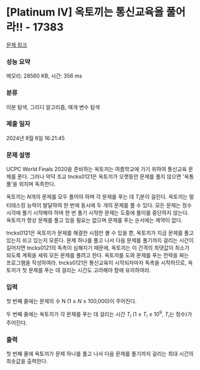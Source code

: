 # [Platinum IV] 옥토끼는 통신교육을 풀어라!! - 17383 

[문제 링크](https://www.acmicpc.net/problem/17383) 

### 성능 요약

메모리: 28560 KB, 시간: 356 ms

### 분류

이분 탐색, 그리디 알고리즘, 매개 변수 탐색

### 제출 일자

2024년 9월 6일 16:21:45

### 문제 설명

<p>UCPC World Finals 2020을 준비하는 옥토끼는 여름학교에 가기 위하여 통신교육 문제를 푼다. 그러나 악덕 조교 tncks0121은 옥토끼가 오랫동안 문제를 풀지 않으면 '옥통풀'을 외치며 독촉한다.</p>

<p>옥토끼는 <em>N</em>개의 문제를 모두 풀어야 하며 각 문제를 푸는 데 <em>T<sub>i</sub></em>분이 걸린다. 옥토끼는 멀티태스킹 능력이 발달하여 한 번에 동시에 두 개의 문제를 풀 수 있다. 모든 문제는 정수 시각에 풀기 시작해야 하며 한 번 풀기 시작한 문제는 도중에 풀이를 중단하지 않는다. 옥토끼가 항상 문제를 풀고 있을 필요는 없으며 문제를 푸는 순서에는 제약이 없다.</p>

<p>tncks0121은 옥토끼가 문제를 해결한 시점만 볼 수 있을 뿐, 옥토끼가 지금 문제를 풀고 있는지 쉬고 있는지 모른다. 문제 하나를 풀고 나서 다음 문제를 풀기까지 걸리는 시간이 길어지면 tncks0121의 독촉이 심해지기 때문에, 옥토끼는 이 간격의 최댓값이 최소가 되도록 계획을 세워 모든 문제를 풀려고 한다. 옥토끼를 도와 문제를 푸는 전략을 짜는 프로그램을 작성하여라. tncks0121은 통신교육이 시작되자마자 독촉을 시작하므로, 옥토끼가 첫 문제를 푸는 데 걸리는 시간도 고려해야 함에 유의하여라.</p>

### 입력 

 <p>첫 번째 줄에는 문제의 수 N (1 ≤ <em>N</em> ≤ 100,000)이 주어진다.</p>

<p>두 번째 줄에는 옥토끼가 각 문제를 푸는 데 걸리는 시간 <em>T<sub>i</sub></em> (1 ≤ <em>T<sub>i</sub></em> ≤ 10<sup>9</sup>, <em>T<sub>i</sub></em>는 정수)가 주어진다.</p>

### 출력 

 <p>첫 번째 줄에 옥토끼가 문제 하나를 풀고 나서 다음 문제를 풀기까지 걸리는 최대 시간의 최솟값을 출력한다.</p>

